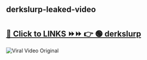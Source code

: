 
 ## derkslurp-leaked-video 

# <h2><a href="https://clipsfans.com/derkslurp&ref=git">🔗 Click to LINKS ⏩⏩ 👉 🟢 derkslurp </a></h2>

<a href="https://clipsfans.com/derkslurp&ref=git" rel="nofollow" data-target="animated-image.originalLink"><img src="https://i.ibb.co.com/xMMVF88/686577567.gif" alt="Viral Video Original" style="max-width: 100%; display: inline-block;" data-target="animated-image.originalImage"></a>
